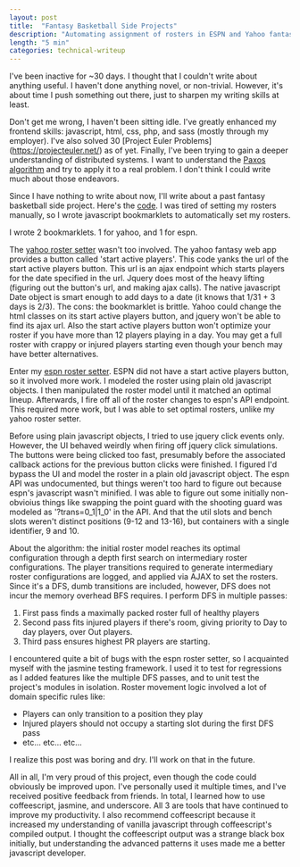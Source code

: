 ```yaml
---
layout: post
title:  "Fantasy Basketball Side Projects"
description: "Automating assignment of rosters in ESPN and Yahoo fantasy leagues"
length: "5 min"
categories: technical-writeup
---
```


I've been inactive for ~30 days. I thought that I couldn't write about anything useful. I
haven't done anything novel, or non-trivial. However, it's about time I push something out there, just to sharpen
my writing skills at least.

Don't get me wrong, I haven't been sitting idle.
I've greatly enhanced my frontend skills: javascript, html, css, php, and sass (mostly through my employer).
I've also solved 30 [Project Euler Problems] (https://projecteuler.net/) as of yet. Finally, I've been trying to gain a deeper understanding of distributed systems.
I want to understand the [Paxos algorithm](http://en.wikipedia.org/wiki/Paxos_(computer_science)) and try to apply it to a real problem.
I don't think I could write much about those endeavors.

Since I have nothing to write about now, I'll write about a past fantasy basketball side project.
Here's the [code](https://github.com/rcarino/massive-random-programming/tree/master/Fun/FantasyBasketball).
I was tired of setting my rosters manually, so I wrote javascript bookmarklets to automatically set my rosters.

I wrote 2 bookmarklets. 1 for yahoo, and 1 for espn.

The [yahoo roster setter](https://github.com/rcarino/massive-random-programming/blob/master/Fun/FantasyBasketball/set-yahoo-roster.bookmarklet.coffee)
wasn't too involved. The yahoo fantasy web app provides a button called 'start active players'. This code yanks the url
of the start active players button. This url is an ajax endpoint which starts players for the date specified in the url.
Jquery does most of the heavy lifting (figuring out the button's url, and making ajax calls). The native javascript Date
object is smart enough to add days to a date (it knows that 1/31 + 3 days is 2/3). The cons: the bookmarklet is brittle. Yahoo could
change the html classes on its start active players button, and jquery won't be able to find its ajax url.
Also the start active players button won't optimize your roster if you have more than 12 players playing in a day. You may
get a full roster with crappy or injured players starting even though your bench may have better alternatives.

Enter my [espn roster setter](https://github.com/rcarino/massive-random-programming/blob/master/Fun/FantasyBasketball/EspnRosterSetter.coffee).
ESPN did not have a start active players button, so it involved more work. I modeled the roster using plain old
javascript objects. I then manipulated the roster model until it matched an optimal lineup. Afterwards, I fire off all of
the roster changes to espn's API endpoint. This required more work, but I was able to set optimal rosters,
unlike my yahoo roster setter.

Before using plain javascript objects, I tried to use jquery click events only. However, the UI behaved weirdly when firing
off jquery click simulations. The buttons were being clicked too fast, presumably before the associated callback actions
for the previous button clicks were finished. I figured I'd bypass the UI and model the roster in a plain old javascript
object. The espn API was undocumented, but things weren't too hard to figure out because espn's javascript wasn't
minified. I was able to figure out some initially non-obvioius things like swapping the point guard with the shooting guard
was modeled as '?trans=0_1|1_0' in the API. And that the util slots and bench slots weren't distinct positions (9-12 and 13-16), but containers
with a single identifier, 9 and 10.

About the algorithm: the initial roster model reaches its optimal configuration through a depth first search on intermediary roster configurations.
The player transitions required to generate intermediary roster configurations are logged, and applied via AJAX to set the rosters.
Since it's a DFS, dumb transitions are included, however, DFS does not incur the memory overhead BFS requires. I perform
DFS in multiple passes:

1. First pass finds a maximally packed roster full of healthy players
2. Second pass fits injured players if there's room, giving priority to Day to day players, over Out players.
3. Third pass ensures highest PR players are starting.

I encountered quite a bit of bugs with the espn roster setter, so I acquainted myself with the jasmine testing framework.
I used it to test for regressions as I added features like the multiple DFS passes, and to unit test the project's modules
in isolation. Roster movement logic involved a lot of domain specific rules like:

- Players can only transition to a position they play
- Injured players should not occupy a starting slot during the first DFS pass
- etc... etc... etc...

I realize this post was boring and dry. I'll work on that in the future.

All in all, I'm very proud of this project, even though the code could obviously be improved upon. I've personally used it
multiple times, and I've received positive feedback from friends. In total, I learned how to use coffeescript,
jasmine, and underscore. All 3 are tools that have continued to improve my productivity. I also recommend coffeescript
because it increased my understanding of vanilla javascript through coffeescript's compiled output.
I thought the coffeescript output was a strange black box initially,
but understanding the advanced patterns it uses made me a better javascript developer.
